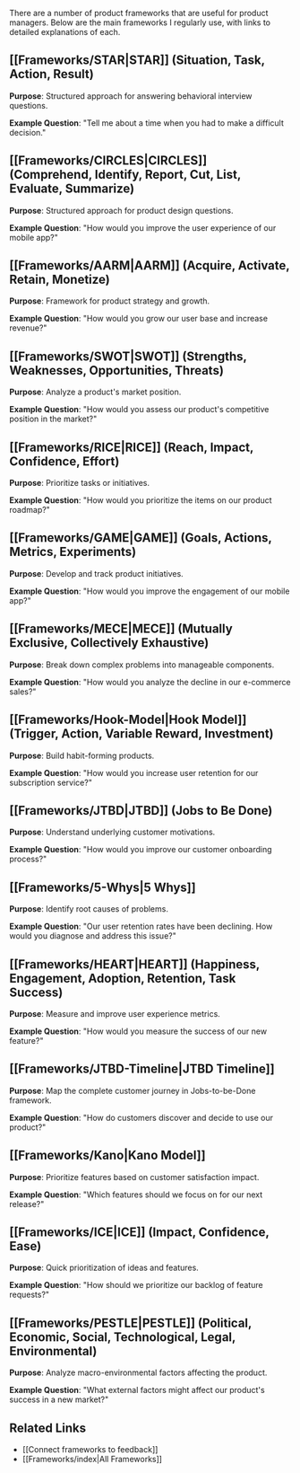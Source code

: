 
There are a number of product frameworks that are useful for product managers. Below are the main frameworks I regularly use, with links to detailed explanations of each.

## [[Frameworks/STAR|STAR]] (Situation, Task, Action, Result)

**Purpose**: Structured approach for answering behavioral interview questions.

**Example Question**: "Tell me about a time when you had to make a difficult decision."

## [[Frameworks/CIRCLES|CIRCLES]] (Comprehend, Identify, Report, Cut, List, Evaluate, Summarize)

**Purpose**: Structured approach for product design questions.

**Example Question**: "How would you improve the user experience of our mobile app?"

## [[Frameworks/AARM|AARM]] (Acquire, Activate, Retain, Monetize)

**Purpose**: Framework for product strategy and growth.

**Example Question**: "How would you grow our user base and increase revenue?"

## [[Frameworks/SWOT|SWOT]] (Strengths, Weaknesses, Opportunities, Threats)

**Purpose**: Analyze a product's market position.

**Example Question**: "How would you assess our product's competitive position in the market?"

## [[Frameworks/RICE|RICE]] (Reach, Impact, Confidence, Effort)

**Purpose**: Prioritize tasks or initiatives.

**Example Question**: "How would you prioritize the items on our product roadmap?"

## [[Frameworks/GAME|GAME]] (Goals, Actions, Metrics, Experiments)

**Purpose**: Develop and track product initiatives.

**Example Question**: "How would you improve the engagement of our mobile app?"

## [[Frameworks/MECE|MECE]] (Mutually Exclusive, Collectively Exhaustive)

**Purpose**: Break down complex problems into manageable components.

**Example Question**: "How would you analyze the decline in our e-commerce sales?"

## [[Frameworks/Hook-Model|Hook Model]] (Trigger, Action, Variable Reward, Investment)

**Purpose**: Build habit-forming products.

**Example Question**: "How would you increase user retention for our subscription service?"

## [[Frameworks/JTBD|JTBD]] (Jobs to Be Done)

**Purpose**: Understand underlying customer motivations.

**Example Question**: "How would you improve our customer onboarding process?"

## [[Frameworks/5-Whys|5 Whys]]

**Purpose**: Identify root causes of problems.

**Example Question**: "Our user retention rates have been declining. How would you diagnose and address this issue?"

## [[Frameworks/HEART|HEART]] (Happiness, Engagement, Adoption, Retention, Task Success)

**Purpose**: Measure and improve user experience metrics.

**Example Question**: "How would you measure the success of our new feature?"

## [[Frameworks/JTBD-Timeline|JTBD Timeline]]

**Purpose**: Map the complete customer journey in Jobs-to-be-Done framework.

**Example Question**: "How do customers discover and decide to use our product?"

## [[Frameworks/Kano|Kano Model]]

**Purpose**: Prioritize features based on customer satisfaction impact.

**Example Question**: "Which features should we focus on for our next release?"

## [[Frameworks/ICE|ICE]] (Impact, Confidence, Ease)

**Purpose**: Quick prioritization of ideas and features.

**Example Question**: "How should we prioritize our backlog of feature requests?"

## [[Frameworks/PESTLE|PESTLE]] (Political, Economic, Social, Technological, Legal, Environmental)

**Purpose**: Analyze macro-environmental factors affecting the product.

**Example Question**: "What external factors might affect our product's success in a new market?"

## Related Links
- [[Connect frameworks to feedback]]
- [[Frameworks/index|All Frameworks]]
